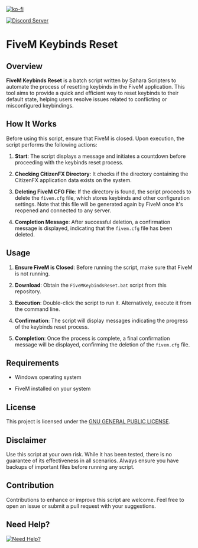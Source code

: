 [![ko-fi](https://ko-fi.com/img/githubbutton_sm.svg)](https://ko-fi.com/saharascripters)

<a href="https://discord.gg/kQxzuyqnkR"><img src="https://discordapp.com/api/guilds/882172298059190282/widget.png?style=banner2" alt="Discord Server"></a>

# FiveM Keybinds Reset

## Overview

**FiveM Keybinds Reset** is a batch script written by Sahara Scripters to automate the process of resetting keybinds in the FiveM application. This tool aims to provide a quick and efficient way to reset keybinds to their default state, helping users resolve issues related to conflicting or misconfigured keybindings.

## How It Works

Before using this script, ensure that FiveM is closed. Upon execution, the script performs the following actions:

1. **Start**: The script displays a message and initiates a countdown before proceeding with the keybinds reset process.

2. **Checking CitizenFX Directory**: It checks if the directory containing the CitizenFX application data exists on the system.

3. **Deleting FiveM CFG File**: If the directory is found, the script proceeds to delete the `fivem.cfg` file, which stores keybinds and other configuration settings. Note that this file will be generated again by FiveM once it's reopened and connected to any server.

4. **Completion Message**: After successful deletion, a confirmation message is displayed, indicating that the `fivem.cfg` file has been deleted.

## Usage

1. **Ensure FiveM is Closed**: Before running the script, make sure that FiveM is not running.

2. **Download**: Obtain the `FiveMKeybindsReset.bat` script from this repository.

3. **Execution**: Double-click the script to run it. Alternatively, execute it from the command line.

4. **Confirmation**: The script will display messages indicating the progress of the keybinds reset process.

5. **Completion**: Once the process is complete, a final confirmation message will be displayed, confirming the deletion of the `fivem.cfg` file.

## Requirements

- Windows operating system

- FiveM installed on your system

## License

This project is licensed under the [GNU GENERAL PUBLIC LICENSE](LICENSE).

## Disclaimer

Use this script at your own risk. While it has been tested, there is no guarantee of its effectiveness in all scenarios. Always ensure you have backups of important files before running any script.

## Contribution

Contributions to enhance or improve this script are welcome. Feel free to open an issue or submit a pull request with your suggestions.

## Need Help?

[![Need Help?](https://cdn.discordapp.com/attachments/911806162213687357/1252070877970038794/DiscordInviteBanner.png)](https://discord.gg/kQxzuyqnkR)
